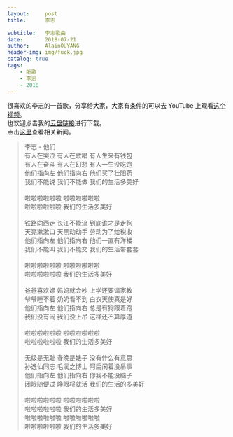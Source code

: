 ```yaml
---
layout:     post
title:      李志

subtitle:   李志歌曲
date:       2018-07-21
author:     AlainOUYANG
header-img: img/fuck.jpg
catalog: true
tags:
    - 听歌
    - 李志
    - 2018
---
```

很喜欢的李志的一首歌，分享给大家，大家有条件的可以去 YouTube 上观看[这个视频](https://www.youtube.com/watch?v=kmkCV3LxVr8)。  
也欢迎点击我的[云盘链接](https://pan.baidu.com/s/1MjAOr-05bR_Xcth09hHDwg)进行下载。  
点击[这里](/img/shouye.JPG)查看相关新闻。

> 李志 - 他们
><br>
> 有人在哭泣 有人在歌唱 有人生来有钱包  
> 有人在奋斗 有人在幻想 有人一生没吃饱  
> 他们指向左 他们指向右 他们买了壮阳药  
> 我们不能说 我们不能做 我们的生活多美好  
>  <br>
> 啦啦啦啦啦啦 啦啦啦啦啦啦  
> 啦啦啦啦啦啦 我们的生活多美好  
>  <br>
> 铁路向西走 长江不能流 到底谁才是走狗  
> 天亮漱漱口 天黑动动手 劳动为了给税收  
> 他们指向左 他们指向右 他们一直有洋楼  
> 我们不能叫 我们不能交 我们的生活带套套  
>  <br>
> 啦啦啦啦啦啦 啦啦啦啦啦啦  
> 啦啦啦啦啦啦 我们的生活多美好  
>  <br>
> 爸爸喜欢嫖 妈妈就会吵 上学还要请家教  
> 爷爷睡不着 奶奶看不到 白衣天使真是好  
> 他们指向左 他们指向右 总是有狗跟着跑  
> 我们没有闹 我们没上吊 这样还不算厚道  
>  <br>
> 啦啦啦啦啦啦 啦啦啦啦啦啦  
> 啦啦啦啦啦啦 我们的生活多美好  
>  <br>
> 无级是无耻 春晚是婊子 没有什么有意思  
> 孙逸仙同志 毛润之博士 阿扁闲着没吊事  
> 他们指向左 他们指向右 你我不能没脑子  
> 闭眼随便过 睁眼将就活 我们的生活的多美好  
>  <br>
> 啦啦啦啦啦啦 啦啦啦啦啦啦  
> 啦啦啦啦啦啦 我们的生活多美好  
> 啦啦啦啦啦啦 啦啦啦啦啦啦  
> 啦啦啦啦啦啦 我们的生活多美好
